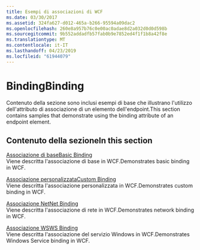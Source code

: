 ```yaml
---
title: Esempi di associazioni di WCF
ms.date: 03/30/2017
ms.assetid: 324fa627-d012-465a-b266-95594a09dac2
ms.openlocfilehash: 260e8a957b76c0e00ac0adae8d2a032d0d0d598b
ms.sourcegitcommit: 9b552addadfb57fab0b9e7852ed4f1f1b8a42f8e
ms.translationtype: MT
ms.contentlocale: it-IT
ms.lasthandoff: 04/23/2019
ms.locfileid: "61944079"
---
```

# <a name="binding"></a><span data-ttu-id="26340-102">Binding</span><span class="sxs-lookup"><span data-stu-id="26340-102">Binding</span></span>

<span data-ttu-id="26340-103">Contenuto della sezione sono inclusi esempi di base che illustrano l'utilizzo dell'attributo di associazione di un elemento dell'endpoint.</span><span class="sxs-lookup"><span data-stu-id="26340-103">This section contains samples that demonstrate using the binding attribute of an endpoint element.</span></span>  
  
## <a name="in-this-section"></a><span data-ttu-id="26340-104">Contenuto della sezione</span><span class="sxs-lookup"><span data-stu-id="26340-104">In this section</span></span>
  
 [<span data-ttu-id="26340-105">Associazione di base</span><span class="sxs-lookup"><span data-stu-id="26340-105">Basic Binding</span></span>](../../../../docs/framework/wcf/samples/basic-binding.md)  
 <span data-ttu-id="26340-106">Viene descritta l'associazione di base in WCF.</span><span class="sxs-lookup"><span data-stu-id="26340-106">Demonstrates basic binding in WCF.</span></span>  
  
 [<span data-ttu-id="26340-107">Associazione personalizzata</span><span class="sxs-lookup"><span data-stu-id="26340-107">Custom Binding</span></span>](../../../../docs/framework/wcf/samples/custom-binding.md)  
 <span data-ttu-id="26340-108">Viene descritta l'associazione personalizzata in WCF.</span><span class="sxs-lookup"><span data-stu-id="26340-108">Demonstrates custom binding in WCF.</span></span>  
  
 [<span data-ttu-id="26340-109">Associazione Net</span><span class="sxs-lookup"><span data-stu-id="26340-109">Net Binding</span></span>](../../../../docs/framework/wcf/samples/net-binding.md)  
 <span data-ttu-id="26340-110">Viene descritta l'associazione di rete in WCF.</span><span class="sxs-lookup"><span data-stu-id="26340-110">Demonstrates network binding in WCF.</span></span>  
  
 [<span data-ttu-id="26340-111">Associazione WS</span><span class="sxs-lookup"><span data-stu-id="26340-111">WS Binding</span></span>](../../../../docs/framework/wcf/samples/ws-binding.md)  
 <span data-ttu-id="26340-112">Viene descritta l'associazione del servizio Windows in WCF.</span><span class="sxs-lookup"><span data-stu-id="26340-112">Demonstrates Windows Service binding in WCF.</span></span>
